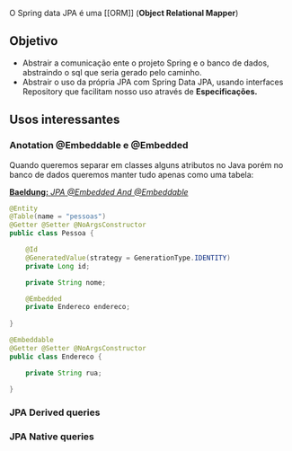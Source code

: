 O Spring data JPA é uma [[ORM]] (**Object Relational Mapper**)

## Objetivo

- Abstrair a comunicação ente o projeto Spring e o banco de dados, abstraindo o sql que seria gerado pelo caminho.
- Abstrair o uso da própria JPA com Spring Data JPA, usando interfaces Repository que facilitam nosso uso através de **Especificações.**

## Usos interessantes

### Anotation @Embeddable e @Embedded

Quando queremos separar em classes alguns atributos no Java porém no banco de dados queremos manter tudo apenas como uma tabela:

[**Baeldung:** *JPA @Embedded And @Embeddable*](https://www.baeldung.com/jpa-embedded-embeddable)

```java
@Entity
@Table(name = "pessoas")
@Getter @Setter @NoArgsConstructor
public class Pessoa {

	@Id
	@GeneratedValue(strategy = GenerationType.IDENTITY)
	private Long id;

	private String nome;

	@Embedded
	private Endereco endereco;
	
}
```

```java
@Embeddable
@Getter @Setter @NoArgsConstructor
public class Endereco {

	private String rua;
	
}
```

### JPA Derived queries

### JPA Native queries
